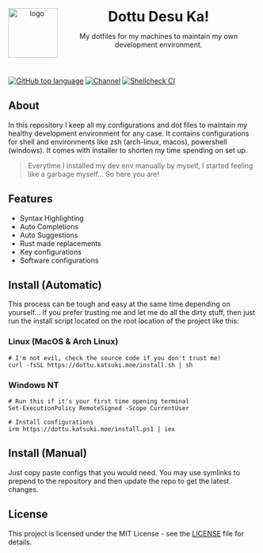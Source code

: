 <header>
<img src="https://www.katsuki.moe/favicons/pinned.svg" alt="logo" height="100" align="left">
<h1 style="display: inline">Dottu Desu Ka!</h1>

My dotfiles for my machines to maintain my own development environment.

</header>

[![GitHub top language](https://img.shields.io/github/languages/top/katsuki-yuri/dots?style=flat-square&logo=github)](https://github.com/katsuki-yuri/dots)
[![Channel](https://img.shields.io/badge/Chat-grey?style=flat-square&logo=telegram)](https://t.me/yurionblog)
[![Shellcheck CI](https://github.com/katsuki-yuri/dots/actions/workflows/test.yml/badge.svg)](https://github.com/katsuki-yuri/dots/actions/workflows/test.yml)

## About

In this repository I keep all my configurations and dot files to maintain my healthy development environment for any case. It contains configurations
for shell and environments like zsh (arch-linux, macos), powershell (windows). It comes with installer to shorten my time spending on set up.

> Everytime I installed my dev env manually by myself, I started feeling like a garbage myself... So here you are!

## Features

- Syntax Highlighting
- Auto Completions
- Auto Suggestions
- Rust made replacements
- Key configurations
- Software configurations

## Install (Automatic)

This process can be tough and easy at the same time depending on yourself... If you prefer trusting me and let me do all the dirty stuff, then just run the install script located on the root location of the project like this:

### Linux (MacOS & Arch Linux)

```shell
# I'm not evil, check the source code if you don't trust me!
curl -fsSL https://dottu.katsuki.moe/install.sh | sh
```

### Windows NT

```shell
# Run this if it's your first time opening terminal
Set-ExecutionPolicy RemoteSigned -Scope CurrentUser

# Install configurations
irm https://dottu.katsuki.moe/install.ps1 | iex
```

## Install (Manual)

Just copy paste configs that you would need. You may use symlinks to prepend to the repository and then update the repo to get the latest changes.

## License

This project is licensed under the MIT License - see the [LICENSE](LICENSE) file for details.
